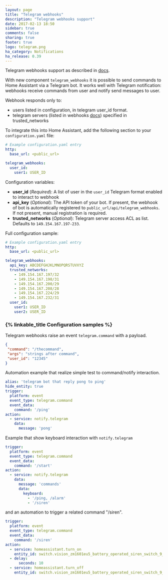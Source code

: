 ```yaml
---
layout: page
title: "Telegram webhooks"
description: "Telegram webhooks support"
date: 2017-02-13 18:50
sidebar: true
comments: false
sharing: true
footer: true
logo: telegram.png
ha_category: Notifications
ha_release: 0.39
---
```


Telegram webhooks support as described in [docs](https://core.telegram.org/bots/webhooks).

With new component `telegram_webhooks` it is possible to send commands to Home Assistant via a Telegram bot. It works well with Telegram notification: webhooks receive commands from user and notify send messages to user.

Webhook responds only to:

- users listed in configuration, in telegram user_id format.
- telegram servers (listed in webhooks [docs](https://core.telegram.org/bots/webhooks)) specified in trusted_networks


To integrate this into Home Assistant, add the following section to your `configuration.yaml` file:

```yaml
# Example configuration.yaml entry
http:
  base_url: <public_url>

telegram_webhooks:
  user_id:
    user1: USER_ID
```

Configuration variables:

- **user_id** (*Required*): A list of user in the `user_id` Telegram format enabled to interact to webhook
- **api_key** (*Optional*): The API token of your bot. If present, the webhook of bot is automatically registered to `public_url/api/telegram_webhooks`. If not present, manual registration is required.
- **trusted_networks** (*Optional*): Telegram server access ACL as list. Defaults to `149.154.167.197-233`.

Full configuration sample:

```yaml
# Example configuration.yaml entry
http:
  base_url: <public_url>

telegram_webhooks:
  api_key: ABCDEFGHJKLMNOPQRSTUVXYZ
  trusted_networks:
    - 149.154.167.197/32
    - 149.154.167.198/31
    - 149.154.167.200/29
    - 149.154.167.208/28
    - 149.154.167.224/29
    - 149.154.167.232/31
  user_id:
    user1: USER_ID
    user2: USER_ID
```

### {% linkable_title Configuration samples %}

Telegram webhooks raise an event `telegram.command` with a payload.

```json
{
 "command": "/thecommand",
 "args": "strings after command",
 "user_id": "12345"
}
```

Automation example that realize simple test to command/notify interaction.

```yaml
alias: 'telegram bot that reply pong to ping'
hide_entity: true
trigger:
  platform: event
  event_type: telegram.command
  event_data:
    command: '/ping'
action:
  - service: notify.telegram
    data:
      message: 'pong'
```

Example that show keyboard interaction with `notify.telegram`

```yaml
trigger:
  platform: event
  event_type: telegram.command
  event_data:
    command: '/start'
action:
  - service: notify.telegram
    data:
      message: 'commands'
      data:
        keyboard:
          - '/ping, /alarm'
          - '/siren'
```

and an automation to trigger a related command "/siren".

```yaml
trigger:
  platform: event
  event_type: telegram.command
  event_data:
    command: '/siren'
action:
  - service: homeassistant.turn_on
    entity_id: switch.vision_zm1601eu5_battery_operated_siren_switch_9_0
  - delay: 
      seconds: 10
  - service: homeassistant.turn_off
    entity_id: switch.vision_zm1601eu5_battery_operated_siren_switch_9_0
```
